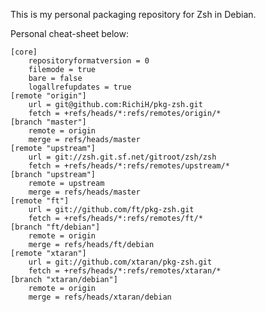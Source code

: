 This is my personal packaging repository for Zsh in Debian.

Personal cheat-sheet below:

    [core]
    	repositoryformatversion = 0
    	filemode = true
    	bare = false
    	logallrefupdates = true
    [remote "origin"]
    	url = git@github.com:RichiH/pkg-zsh.git
    	fetch = +refs/heads/*:refs/remotes/origin/*
    [branch "master"]
    	remote = origin
    	merge = refs/heads/master
    [remote "upstream"]
    	url = git://zsh.git.sf.net/gitroot/zsh/zsh
    	fetch = +refs/heads/*:refs/remotes/upstream/*
    [branch "upstream"]
    	remote = upstream
    	merge = refs/heads/master
    [remote "ft"]
    	url = git://github.com/ft/pkg-zsh.git
    	fetch = +refs/heads/*:refs/remotes/ft/*
    [branch "ft/debian"]
    	remote = origin
    	merge = refs/heads/ft/debian
    [remote "xtaran"]
    	url = git://github.com/xtaran/pkg-zsh.git
    	fetch = +refs/heads/*:refs/remotes/xtaran/*
    [branch "xtaran/debian"]
    	remote = origin
    	merge = refs/heads/xtaran/debian
